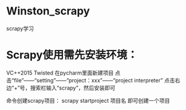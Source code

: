 # Winston_scrapy
scrapy学习

# Scrapy使用需先安装环境：
VC++2015
Twisted
在pycharm里面新建项目
点击“file”——“setting”——“project：xxx”——“project interpreter”
点击右边“+”号，搜索栏输入“scrapy”，然后安装即可

命令创建scrapy项目：
scrapy startproject 项目名
即可创建一个项目